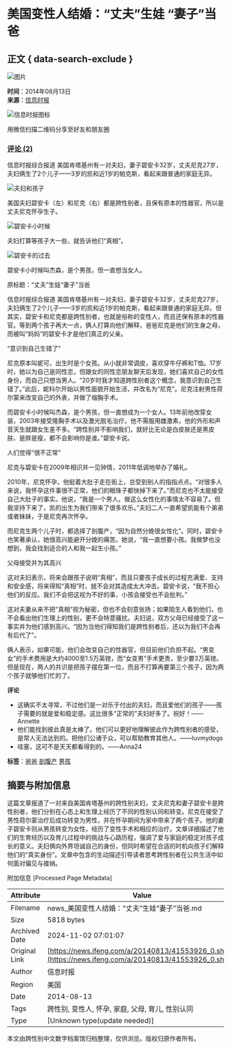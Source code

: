 # 美国变性人结婚：“丈夫”生娃 “妻子”当爸

## 正文 { data-search-exclude }


![图片](https://dolphin.deliver.ifeng.com/c?z=ifeng&la=0&si=2&ci=23&cg=22&c=29&or=232&l=728&bg=728&b=726&u=https://y0.ifengimg.com/34c4a1d78882290c/2012/0528/1x1.gif)

**时间**：2014年08月13日  
**来源**：[信息时报](http://informationtimes.dayoo.com/html/2014-08/13/content_2718364.htm)

![信息时报图标](http://h2.ifengimg.com/0f56ee67a4c375c2/2013/1106/indeccode.png)

用微信扫描二维码分享至好友和朋友圈

### [评论 (2)](http://gentie.ifeng.com/view.html?docUrl=http%3A%2F%2Fnews.ifeng.com%2Fa%2F20140813%2F41553926_0.shtml&docName=%E7%BE%8E%E5%9B%BD%E5%8F%98%E6%80%A7%E4%BA%BA%E7%BB%93%E5%A9%9A%EF%BC%9A%E2%80%9C%E4%B8%88%E5%A4%AB%E2%80%9D%E7%94%9F%E5%A8%83%20%E2%80%9C%E5%A6%BB%E5%AD%90%E2%80%9D%E5%BD%93%E7%88%B8&skey=94cf72&pcUrl=http%3A%2F%2Fnews.ifeng.com%2Fa%2F20140813%2F41553926_0.shtml)

信息时报综合报道 美国肯塔基州有一对夫妇，妻子碧安卡32岁，丈夫尼克27岁，夫妇俩生了2个儿子——3岁的凯和近1岁的帕克斯，看起来跟普通的家庭无异。

![夫妇和孩子](http://y1.ifengimg.com/cmpp/2014/08/13/07/30e1aebb-3df9-4271-9e50-927e2788059c.jpg)

美国夫妇碧安卡（左）和尼克（右）都是跨性别者，且保有原本的性器官，所以是丈夫尼克怀孕生子。

![碧安卡小时候](http://y1.ifengimg.com/cmpp/2014/08/13/07/a3fb5a08-94f3-4340-97a4-f1a40098644c.jpg)

夫妇打算等孩子大一些，就告诉他们“真相”。

![碧安卡的过去](http://y1.ifengimg.com/cmpp/2014/08/13/07/1c07ec65-f3c4-44b8-9afc-2b6be921fc40.jpg)

碧安卡小时候叫杰森，是个男孩，但一直想当女人。

原标题：“丈夫”生娃“妻子”当爸

信息时报综合报道 美国肯塔基州有一对夫妇，妻子碧安卡32岁，丈夫尼克27岁，夫妇俩生了2个儿子——3岁的凯和近1岁的帕克斯，看起来跟普通的家庭无异。但其实，碧安卡和尼克都是跨性别者，也就是俗称的变性人，而且还保有原本的性器官。等到两个孩子再大一点，俩人打算向他们解释，爸爸尼克是他们的生身之母，而被叫“妈妈”的碧安卡才是他们真正的父亲。

“意识到自己生错了”

尼克原本叫妮可，出生时是个女孩。从小就非常调皮，喜欢穿牛仔裤和T恤。17岁时，她以为自己是同性恋，但跟女的同性恋朋友聊天后发现，她们喜欢自己的女性身份，而自己只想当男人。“20岁时我才知道跨性别者这个概念，我意识到自己生错了。”此后，妮科尔开始以男性面貌开始生活，并改名为“尼克”。尼克注射男性荷尔蒙来改变自己的外表，并做了缩胸手术。

而碧安卡小时候叫杰森，是个男孩，但一直想成为一个女人。13年前他改穿女装，2003年接受隆胸手术以及激光脱毛治疗。他不需服用雌激素，他的外形和声音天生就跟女生差不多。“跨性别并不影响我们，就好比无论是白皮肤还是黑皮肤、是胖是瘦，都不会影响你是谁。”碧安卡说。

人们觉得“很不正常”

尼克与碧安卡在2009年相识并一见钟情，2011年低调地举办了婚礼。

2010年，尼克怀孕，他挺着大肚子走在街上，总受到别人的指指点点。“对很多人来说，我怀孕这件事很不正常，他们的眼珠子都快掉下来了。”而尼克也不太能接受自己大肚子的事实。他说，“我是一个男人。做这么女性化的事情太不容易了。但我坚持下来了，凯的出生为我们带来了很多欢乐。”夫妇二人一直希望凯能有个弟弟或者妹妹，于是尼克再次怀孕。

而尼克生两个儿子时，都选择了剖腹产，“因为自然分娩很女性化”。同时，碧安卡也笑著承认，她很高兴能避开分娩的痛苦。她说，“我一直想要小孩。我做梦也没想到，我会找到适合的人和我一起生小孩。”

父母接受并为其高兴

这对夫妇表示，将来会跟孩子说明“真相”，而且只要孩子成长的过程充满爱、支持和安全感，将来得知“真相”时，就不会对其造成太大冲击。碧安卡说，“我不担心他们的反应。我们不会把这视为不好的事，小孩会接受也不会批判。”

这对夫妻从来不把“真相”视为秘密，但也不会刻意张扬；如果陌生人看到他们，也不会看出他们生理上的性别，更不会特意骚扰。夫妇说，双方父母已经接受了这一事实并为他们感到高兴。“因为当他们得知我们是跨性别者后，还以为我们不会再有后代了”。

俩人表示，如果可能，他们会改变自己的性器官，但目前他们负担不起。“男变女”的手术费用是大约4000至1.5万英镑，而“女变男”手术更贵，至少要3万英镑。但是现在，两人的共识是把孩子摆在第一位，而且不打算再要第三个孩子，因为两个孩子就够他们忙的了。

**评论**
- 这确实不太寻常，不过他们是一对乐于付出的夫妇，而且爱他们的孩子——孩子需要的就是爱和稳定感。这比很多“正常的”夫妇好多了。祝好！——Annette
- 他们能找到彼此真是太棒了。他们可以更好地理解彼此作为跨性别者的感受，是常人无法达到的。把他们公诸于众，可以帮助教育其他人。——luvmydogs
- 哇塞，这可不是天天都看得到的。——Anna24

**标签**：[爸爸](http://search.ifeng.com/sofeng/search.action?c=1&q=%E7%88%B8%E7%88%B8) [剖腹产](http://search.ifeng.com/sofeng/search.action?c=1&q=%E5%89%96%E8%85%B9%E4%BA%A7) [男孩](http://search.ifeng.com/sofeng/search.action?c=1&q=%E7%94%B7%E5%AD%A9)

## 摘要与附加信息

<!-- tcd_abstract -->
这篇文章报道了一对来自美国肯塔基州的跨性别夫妇，丈夫尼克和妻子碧安卡是跨性别者，他们分别在心态上和生理上经历了不同的性别认同和转变。尼克在接受了男性荷尔蒙治疗后成功转变为男性，并在怀孕期间为家中带来了两个孩子。他的妻子碧安卡则从男孩转变为女性，经历了变性手术和相应的治疗。文章详细描述了他们的生育经历以及育儿过程中的挑战与心路历程，强调了爱与家庭的稳定对孩子成长的意义。夫妇俩向外界坦诚自己的身份，但同时希望在合适的时机向孩子们解释他们的“真实身份”。文章中包含的生动描述引导读者思考跨性别者在公共生活中如何面对偏见与接纳。
<!-- tcd_abstract_end -->

附加信息 [Processed Page Metadata]

| Attribute       | Value                                  |
|-----------------|----------------------------------------|
| Filename        | news_美国变性人结婚：“丈夫”生娃“妻子”当爸.md                             |
| Size            | 5818 bytes                           |
| Archived Date   | 2024-11-02 07:01:07                             |
| Original Link   | [https://news.ifeng.com/a/20140813/41553926_0.shtml](https://news.ifeng.com/a/20140813/41553926_0.shtml)                       |
| Author          | 信息时报                               |
| Region          | 美国                               |
| Date            | 2014-08-13                                 |
| Tags            | 跨性别, 变性人, 怀孕, 家庭, 父母, 育儿, 性别认同                                 |
| Type            | [Unknown type(update needed)]                                 |
<!-- tcd_table_end -->

本文由跨性别中文数字档案馆归档整理，仅供浏览。版权归原作者所有。
